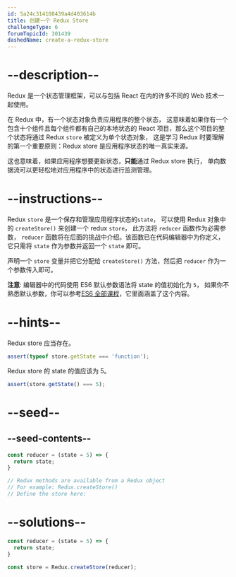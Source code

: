 ```yaml
---
id: 5a24c314108439a4d403614b
title: 创建一个 Redux Store
challengeType: 6
forumTopicId: 301439
dashedName: create-a-redux-store
---
```


# --description--

Redux 是一个状态管理框架，可以与包括 React 在内的许多不同的 Web 技术一起使用。

在 Redux 中，有一个状态对象负责应用程序的整个状态， 这意味着如果你有一个包含十个组件且每个组件都有自己的本地状态的 React 项目，那么这个项目的整个状态将通过 Redux `store` 被定义为单个状态对象， 这是学习 Redux 时要理解的第一个重要原则：Redux store 是应用程序状态的唯一真实来源。

这也意味着，如果应用程序想要更新状态，**只能**通过 Redux store 执行， 单向数据流可以更轻松地对应用程序中的状态进行监测管理。

# --instructions--

Redux `store` 是一个保存和管理应用程序状态的`state`， 可以使用 Redux 对象中的 `createStore()` 来创建一个 redux `store`， 此方法将 `reducer` 函数作为必需参数， `reducer` 函数将在后面的挑战中介绍。该函数已在代码编辑器中为你定义， 它只需将 `state` 作为参数并返回一个 `state` 即可。

声明一个 `store` 变量并把它分配给 `createStore()` 方法，然后把 `reducer` 作为一个参数传入即可。

**注意**: 编辑器中的代码使用 ES6 默认参数语法将 state 的值初始化为 `5`， 如果你不熟悉默认参数，你可以参考[ES6 全部课程](https://learn.freecodecamp.org/javascript-algorithms-and-data-structures/es6/set-default-parameters-for-your-functions)，它里面涵盖了这个内容。

# --hints--

Redux store 应当存在。

```js
assert(typeof store.getState === 'function');
```

Redux store 的 state 的值应该为 5。

```js
assert(store.getState() === 5);
```

# --seed--

## --seed-contents--

```js
const reducer = (state = 5) => {
  return state;
}

// Redux methods are available from a Redux object
// For example: Redux.createStore()
// Define the store here:
```

# --solutions--

```js
const reducer = (state = 5) => {
  return state;
}

const store = Redux.createStore(reducer);
```
